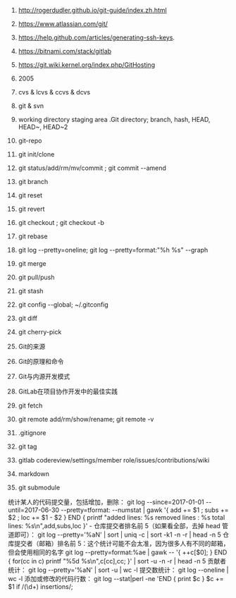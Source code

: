 1.  http://rogerdudler.github.io/git-guide/index.zh.html

2.  https://www.atlassian.com/git/

3.  https://help.github.com/articles/generating-ssh-keys.

4.  https://bitnami.com/stack/gitlab

5.  https://git.wiki.kernel.org/index.php/GitHosting


0.  2005

1.  cvs & lcvs & ccvs & dcvs

2.  git & svn

3.  working directory staging area .Git directory;  branch, hash, HEAD, HEAD~, HEAD~2

4.  git-repo

5.  git init/clone

6.  git status/add/rm/mv/commit ; git commit --amend

7.  git branch

8.  git reset

9.  git revert

10. git checkout ; git checkout -b 

11. git rebase

12. git log --pretty=oneline; git log --pretty=format:"%h %s" --graph

13. git merge

14. git pull/push

15. git stash

16. git config --global;  ~/.gitconfig

17. git diff

18. git cherry-pick


1.  Git的来源
2.  Git的原理和命令
3.  Git与内源开发模式
4.  GitLab在项目协作开发中的最佳实践


19. git fetch

20. git remote add/rm/show/rename; git remote -v

21. .gitignore

22. git tag

23. gitlab codereview/settings/member role/issues/contributions/wiki

24. markdown

25. git submodule

统计某人的代码提交量，包括增加，删除：
git log --since=2017-01-01 --until=2017-06-30 --pretty=tformat: --numstat | gawk '{ add += $1 ; subs += $2 ; loc += $1 - $2 } END { printf "added lines: %s removed lines : %s total lines: %s\n",add,subs,loc }' -
仓库提交者排名前 5（如果看全部，去掉 head 管道即可）：
git log --pretty='%aN' | sort | uniq -c | sort -k1 -n -r | head -n 5
仓库提交者（邮箱）排名前 5：这个统计可能不会太准，因为很多人有不同的邮箱，但会使用相同的名字
git log --pretty=format:%ae | gawk -- '{ ++c[$0]; } END { for(cc in c) printf "%5d %s\n",c[cc],cc; }' | sort -u -n -r | head -n 5 
贡献者统计：
git log --pretty='%aN' | sort -u | wc -l
提交数统计：
git log --oneline | wc -l 
添加或修改的代码行数：
git log --stat|perl -ne 'END { print $c } $c += $1 if /(\d+) insertions/;
